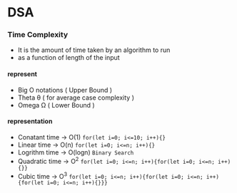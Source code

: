 # DSA

### Time Complexity
- It is the amount of time taken by an algorithm to run
- as a function of length of the input

#### represent
-  Big O notations ( Upper Bound )
-  Theta θ         ( for average case complexity )
-  Omega Ω         ( Lower Bound )

#### representation
- Conatant time  -> O(1) ```for(let i=0; i<=10; i++){}```
- Linear time    -> O(n)  ```for(let i=0; i<=n; i++){}```
- Logrithm time  -> O(logn) ```Binary Search ```
- Quadratic time -> O<sup>2</sup> ```for(let i=0; i<=n; i++){for(let i=0; i<=n; i++){}}```
- Cubic time     -> O<sup>3</sup> ```for(let i=0; i<=n; i++){for(let i=0; i<=n; i++){for(let i=0; i<=n; i++){}}}```

